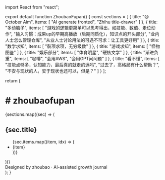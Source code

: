 import React from "react";

export default function ZhoubaoFupan() {
  const sections = [
    {
      title: "😆 October Aim",
      items: [
        "AI generate fronted",
        "Zhihu title-drawer"
      ]
    },
    {
      title: "多动脑子",
      items: [
        "游戏的逻辑更简单可以思考得出，如技能、数值、走位动作",
        "输入习惯：成果up的早期高播放（后期同质化），知识点的开头部分",
        "业内人士怎么管理仓库",
        "从业人士讨论用法的可遇不可求：让工具更好用"
      ]
    },
    {
      title: "数学求知",
      items: [
        "裂项求项，无穷级数"
      ]
    },
    {
      title: "游戏求知",
      items: [
        "怪物图鉴"
      ]
    },
    {
      title: "娱乐部分",
      items: [
        "体育明星",
        "硬核文学"
      ]
    },
    {
      title: "渐进负重",
      items: [
        "咖啡",
        "会用AWS",
        "会用GPT问问题"
      ]
    },
    {
      title: "看不懂",
      items: [
        "技能点够多，认知能力，最后真的就走的远吗",
        "过去了，高格局有什么帮助？",
        "不安与现状的人，安于现状也还可以，但是？"
      ]
    }
  ];

  return (
    <div className="min-h-screen bg-neutral-950 text-neutral-100 p-8 flex flex-col items-center">
      <h1 className="text-4xl font-bold mb-6 text-teal-400"># zhoubaofupan</h1>
      <div className="max-w-3xl w-full grid gap-6">
        {sections.map((sec) => (
          <div key={sec.title} className="bg-neutral-900 rounded-2xl p-6 shadow-lg border border-neutral-800">
            <h2 className="text-2xl font-semibold mb-3 text-teal-300">{sec.title}</h2>
            <ul className="list-disc list-inside space-y-1 text-neutral-300">
              {sec.items.map((item, idx) => (
                <li key={idx}>{item}</li>
              ))}
            </ul>
          </div>
        ))}
      </div>
      <footer className="mt-10 text-neutral-600 text-sm">Designed by zhoubao · AI-assisted growth journal</footer>
    </div>
  );
}

